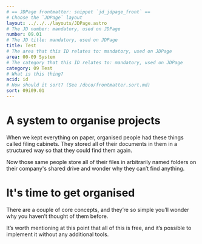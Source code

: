 ```yaml
---
# == JDPage frontmatter: snippet `jd_jdpage_front` ==
# Choose the `JDPage` layout
layout: ../../../layouts/JDPage.astro
# The JD number: mandatory, used on JDPage
number: 09.01
# The JD title: mandatory, used on JDPage
title: Test
# The area that this ID relates to: mandatory, used on JDPage
area: 00-09 System
# The category that this ID relates to: mandatory, used on JDPage
category: 09 Test
# What is this thing?
acid: id
# How should it sort? (See /doco/frontmatter.sort.md)
sort: 09i09.01
---
```


# A system to organise projects

When we kept everything on paper, organised people had these things called filing cabinets. They stored all of their documents in them in a structured way so that they could find them again.

Now those same people store all of their files in arbitrarily named folders on their company's shared drive and wonder why they can’t find anything.

# It's time to get organised

There are a couple of core concepts, and they’re so simple you’ll wonder why you haven’t thought of them before.

It’s worth mentioning at this point that all of this is free, and it’s possible to implement it without any additional tools.
